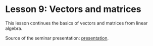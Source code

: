 # Lesson 9: Vectors and matrices

This lesson continues the basics of vectors and matrices from linear algebra.

Source of the seminar presentation: [presentation](https://github.com/DLSchool/deep-learning-school/blob/fall_2021_part1/02_Linear_Algebra_Numpy_and_Matplotlib/%D0%9B%D0%B8%D0%BD%D0%B5%D0%B9%D0%BD%D0%B0%D1%8F%20%D0%B0%D0%BB%D0%B3%D0%B5%D0%B1%D1%80%D0%B0.pptx).